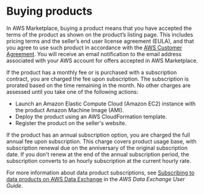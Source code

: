 # Buying products<a name="buyer-subscribing-to-products"></a>

In AWS Marketplace, buying a product means that you have accepted the terms of the product as shown on the product’s listing page\. This includes pricing terms and the seller’s end user license agreement \(EULA\), and that you agree to use such product in accordance with the [AWS Customer Agreement](https://aws.amazon.com/agreement/)\. You will receive an email notification to the email address associated with your AWS account for offers accepted in AWS Marketplace\.

If the product has a monthly fee or is purchased with a subscription contract, you are charged the fee upon subscription\. The subscription is prorated based on the time remaining in the month\. No other charges are assessed until you take one of the following actions:
+ Launch an Amazon Elastic Compute Cloud \(Amazon EC2\) instance with the product Amazon Machine Image \(AMI\)\.
+ Deploy the product using an AWS CloudFormation template\.
+ Register the product on the seller's website\.

If the product has an annual subscription option, you are charged the full annual fee upon subscription\. This charge covers product usage base, with subscription renewal due on the anniversary of the original subscription date\. If you don't renew at the end of the annual subscription period, the subscription converts to an hourly subscription at the current hourly rate\. 

For more information about data product subscriptions, see [Subscribing to data products on AWS Data Exchange](https://docs.aws.amazon.com/data-exchange/latest/userguide/subscribe-to-data-sets.html) in the *AWS Data Exchange User Guide*\.
